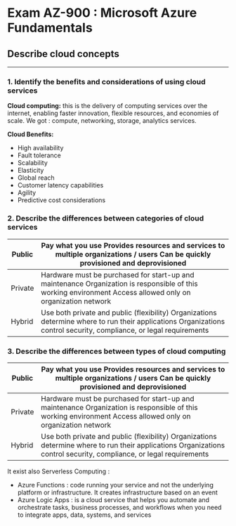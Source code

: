 # Exam AZ-900 : Microsoft Azure Fundamentals

## Describe cloud concepts

---






### 1. Identify the benefits and considerations of using cloud services

**Cloud computing:** this is the delivery of computing services over the internet, enabling faster innovation, flexible resources, and economies of scale. We got : compute, networking, storage, analytics services.


**Cloud Benefits:**
- High availability
- Fault tolerance
- Scalability
- Elasticity
- Global reach
- Customer latency capabilities
- Agility
- Predictive cost considerations


### 2. Describe the differences between categories of cloud services

| Public  | Pay what you use Provides resources and services to multiple organizations / users Can be quickly provisioned and deprovisioned                                     |
|---------|---------------------------------------------------------------------------------------------------------------------------------------------------------------------|
| Private | Hardware must be purchased for start-up and maintenance Organization is responsible of this working environment Access allowed only on organization network         |
| Hybrid  | Use both private and public (flexibility) Organizations determine where to run their applications Organizations control security, compliance, or legal requirements |

### 3. Describe the differences between types of cloud computing

| Public  | Pay what you use Provides resources and services to multiple organizations / users Can be quickly provisioned and deprovisioned                                     |
|---------|---------------------------------------------------------------------------------------------------------------------------------------------------------------------|
| Private | Hardware must be purchased for start-up and maintenance Organization is responsible of this working environment Access allowed only on organization network         |
| Hybrid  | Use both private and public (flexibility) Organizations determine where to run their applications Organizations control security, compliance, or legal requirements |


It exist also Serverless Computing :
- Azure Functions : code running your service and not the underlying platform or infrastructure. It creates infrastructure based on an event
- Azure Logic Apps : is a cloud service that helps you automate and orchestrate tasks, business processes, and workflows when you need to integrate apps, data, systems, and services